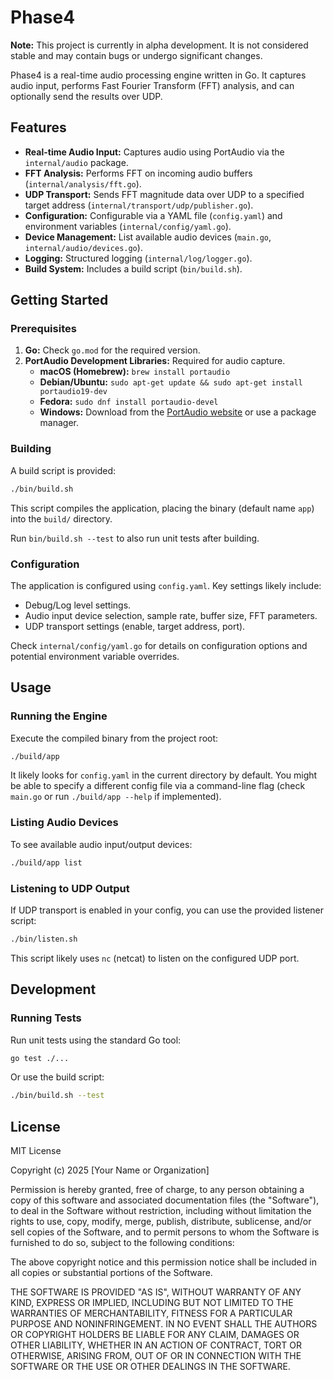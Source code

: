 # Phase4

**Note:** This project is currently in alpha development. It is not considered stable and may contain bugs or undergo significant changes.

Phase4 is a real-time audio processing engine written in Go. It captures audio input, performs Fast Fourier Transform (FFT) analysis, and can optionally send the results over UDP.

## Features

- **Real-time Audio Input:** Captures audio using PortAudio via the `internal/audio` package.
- **FFT Analysis:** Performs FFT on incoming audio buffers (`internal/analysis/fft.go`).
- **UDP Transport:** Sends FFT magnitude data over UDP to a specified target address (`internal/transport/udp/publisher.go`).
- **Configuration:** Configurable via a YAML file (`config.yaml`) and environment variables (`internal/config/yaml.go`).
- **Device Management:** List available audio devices (`main.go`, `internal/audio/devices.go`).
- **Logging:** Structured logging (`internal/log/logger.go`).
- **Build System:** Includes a build script (`bin/build.sh`).

## Getting Started

### Prerequisites

1.  **Go:** Check `go.mod` for the required version.
2.  **PortAudio Development Libraries:** Required for audio capture.
    - **macOS (Homebrew):** `brew install portaudio`
    - **Debian/Ubuntu:** `sudo apt-get update && sudo apt-get install portaudio19-dev`
    - **Fedora:** `sudo dnf install portaudio-devel`
    - **Windows:** Download from the [PortAudio website](http://www.portaudio.com/download.html) or use a package manager.

### Building

A build script is provided:

```sh
./bin/build.sh
```

This script compiles the application, placing the binary (default name `app`) into the `build/` directory.

Run `bin/build.sh --test` to also run unit tests after building.

### Configuration

The application is configured using `config.yaml`. Key settings likely include:

- Debug/Log level settings.
- Audio input device selection, sample rate, buffer size, FFT parameters.
- UDP transport settings (enable, target address, port).

Check `internal/config/yaml.go` for details on configuration options and potential environment variable overrides.

## Usage

### Running the Engine

Execute the compiled binary from the project root:

```sh
./build/app
```

It likely looks for `config.yaml` in the current directory by default. You might be able to specify a different config file via a command-line flag (check `main.go` or run `./build/app --help` if implemented).

### Listing Audio Devices

To see available audio input/output devices:

```sh
./build/app list
```

### Listening to UDP Output

If UDP transport is enabled in your config, you can use the provided listener script:

```sh
./bin/listen.sh
```

This script likely uses `nc` (netcat) to listen on the configured UDP port.

## Development

### Running Tests

Run unit tests using the standard Go tool:

```sh
go test ./...
```

Or use the build script:

```sh
./bin/build.sh --test
```

## License

MIT License

Copyright (c) 2025 [Your Name or Organization]

Permission is hereby granted, free of charge, to any person obtaining a copy
of this software and associated documentation files (the "Software"), to deal
in the Software without restriction, including without limitation the rights
to use, copy, modify, merge, publish, distribute, sublicense, and/or sell
copies of the Software, and to permit persons to whom the Software is
furnished to do so, subject to the following conditions:

The above copyright notice and this permission notice shall be included in all
copies or substantial portions of the Software.

THE SOFTWARE IS PROVIDED "AS IS", WITHOUT WARRANTY OF ANY KIND, EXPRESS OR
IMPLIED, INCLUDING BUT NOT LIMITED TO THE WARRANTIES OF MERCHANTABILITY,
FITNESS FOR A PARTICULAR PURPOSE AND NONINFRINGEMENT. IN NO EVENT SHALL THE
AUTHORS OR COPYRIGHT HOLDERS BE LIABLE FOR ANY CLAIM, DAMAGES OR OTHER
LIABILITY, WHETHER IN AN ACTION OF CONTRACT, TORT OR OTHERWISE, ARISING FROM,
OUT OF OR IN CONNECTION WITH THE SOFTWARE OR THE USE OR OTHER DEALINGS IN THE
SOFTWARE.
